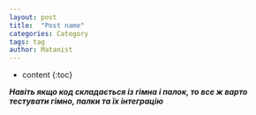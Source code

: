 ```yaml
---
layout: post
title:  "Post name"
categories: Category
tags: tag
author: Matanist
---
```


* content
{:toc}

***Навіть якщо код складається із гімна і палок, то все ж варто тестувати гімно, палки та їх інтеграцію***